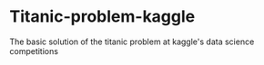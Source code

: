 # Titanic-problem-kaggle
The basic solution of the titanic problem at kaggle's data science competitions 
